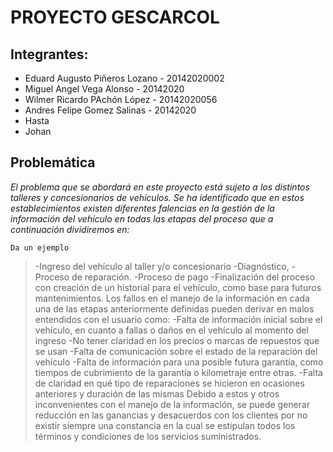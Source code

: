 # PROYECTO GESCARCOL

## Integrantes:
- Eduard Augusto Piñeros Lozano - 20142020002
- Miguel Angel Vega Alonso - 20142020
- Wilmer Ricardo PAchón López - 20142020056
- Andres Felipe Gomez Salinas - 20142020
- Hasta
- Johan

## Problemática
_El problema que se abordará en este proyecto está sujeto a los distintos talleres y concesionarios de vehículos. Se ha identificado que en estos establecimientos existen diferentes falencias  en la gestión de la información del vehículo en todas las etapas del proceso que  a continuación dividiremos en:_
```
Da un ejemplo
```
>-Ingreso del vehículo al taller y/o concesionario
>-Diagnóstico, 
>-Proceso de reparación. 
>-Proceso de pago
>-Finalización del proceso con creación de un historial para el vehículo, como base para futuros mantenimientos.
>Los fallos en el manejo de la información en cada una de las etapas anteriormente definidas pueden derivar en malos entendidos con el usuario como:
>-Falta de información inicial sobre el vehículo, en cuanto a  fallas o daños en el vehículo al momento del ingreso
>-No tener claridad en los precios o marcas de repuestos que se usan
>-Falta de comunicación sobre el estado de la reparación del vehículo
>-Falta de información para una posible futura garantía, como tiempos de cubrimiento de la garantía o kilometraje entre otras.
>-Falta de claridad en qué tipo de reparaciones se hicieron en ocasiones anteriores y duración de las mismas
>Debido a estos y otros inconvenientes con el manejo de la información, se puede generar reducción en las ganancias y desacuerdos con los clientes por no existir siempre una constancia en la cual se estipulan todos los términos y condiciones de los servicios suministrados.
